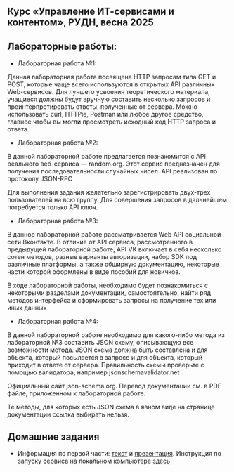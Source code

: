 Курс «Управление ИТ-сервисами и контентом», РУДН, весна 2025
---

## Лабораторные работы:
  
* Лабораторная работа №1: 

Данная лабораторная работа посвящена HTTP запросам типа GET и POST, которые чаще всего используются в открытых API различных Web-сервисов. Для лучшего усвоения теоретического материала, учащиеся должны будут вручную составить несколько запросов и проинтерпретировать ответы, полученные от сервера. Можно использовать curl, HTTPie, Postman или любое другое средство, главное чтобы вы могли просмотреть исходный код HTTP запроса и ответа.

* Лабораторная работа №2: 

В данной лабораторной работе предлагается познакомится с API реального веб-сервиса — random.org. Этот сервис предназначен для получения последовательности случайных чисел. API реализован по протоколу JSON-RPC

Для выполнения задания желательно зарегистрировать двух-трех пользователей на всю группу. Для совершения запросов в дальнейшем потребуется только API ключ.

* Лабораторная работа №3: 

В данное лабораторной работе рассматривается Web API социальной сети Вконтакте. В отличие от API сервиса, рассмотренного в предыдущей лабораторной работе, API VK включает в себя несколько сотен методов, разные варианты авторизации, набор SDK под различные платформы, а также обширную документацию, некоторые части которой оформлены в виде пособий для новичков.

В ходе лабораторной работы, необходимо будет познакомиться с некоторыми разделами документации, самостоятельно, найти ряд методов интерфейса и сформировать запросы на получение тех или иных данных

* Лабораторная работа №4: 

В данной лабораторной работе необходимо для какого-либо метода из лабораторной №3 составить JSON схему, описывающую все возможности метода. JSON схема должна быть составлена и для объекта, который посылается в запросе и для объекта, который приходит в ответе от сервера. Правильность схемы проверьте с помощью валидатора, например jsonschemavalidator.net

Официальный сайт json-schema.org. Перевод документации см. в PDF файле, приложенном к лабораторной работе.

Те методы, для которых есть JSON схема в явном виде на странице документации ссылка выбирать нельзя.

## Домашние задания

* Информация по первой части: [текст](./homework/report/report.org) и [презентация](./homework/report/presentation.odp). Инструкция по запуску сервиса на локальном компьютере [здесь](./homework/app/SETUP.md)
